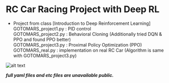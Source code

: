 # RC Car Racing Project with Deep RL

- Project from class [Introduction to Deep Reinforcement Learning]\
GOTOMARS_project1.py : PID control\
GOTOMARS_project2.py : Behavioral Cloning (Additionally tried DQN & PPO and found PPO better)\
GOTOMARS_project3.py : Proximal Policy Optimization (PPO)\
GOTOMARS_real.py : implementation on real RC Car (Algorithm is same with GOTOMARS_project3.py)

![alt text](https://github.com/brianlsy98/CarRacing_DeepRL/IS_project_picture.png?raw=true)

***full yaml files and etc files are unavailable public.***
